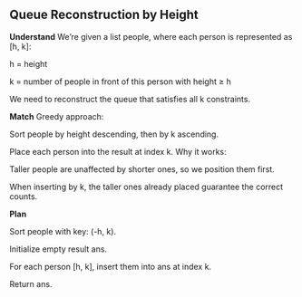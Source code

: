 ## Queue Reconstruction by Height
**Understand**
We’re given a list people, where each person is represented as [h, k]:

h = height

k = number of people in front of this person with height ≥ h

We need to reconstruct the queue that satisfies all k constraints.

**Match**
Greedy approach:

Sort people by height descending, then by k ascending.

Place each person into the result at index k.
Why it works:

Taller people are unaffected by shorter ones, so we position them first.

When inserting by k, the taller ones already placed guarantee the correct counts.

**Plan**

Sort people with key: (-h, k).

Initialize empty result ans.

For each person [h, k], insert them into ans at index k.

Return ans.